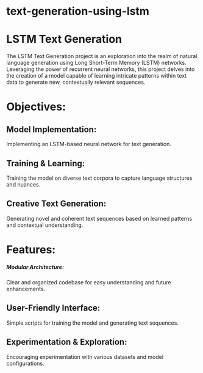 # text-generation-using-lstm

# LSTM Text Generation
The LSTM Text Generation project is an exploration into the realm of natural language generation using Long Short-Term Memory (LSTM) networks. Leveraging the power of recurrent neural networks, this project delves into the creation of a model capable of learning intricate patterns within text data to generate new, contextually relevant sequences.

# Objectives:
## Model Implementation: 
Implementing an LSTM-based neural network for text generation.
## Training & Learning: 
Training the model on diverse text corpora to capture language structures and nuances.
## Creative Text Generation: 
Generating novel and coherent text sequences based on learned patterns and contextual understanding.

# Features:
##### Modular Architecture:
Clear and organized codebase for easy understanding and future enhancements.
## User-Friendly Interface:
Simple scripts for training the model and generating text sequences.
## Experimentation & Exploration: 
Encouraging experimentation with various datasets and model configurations.
